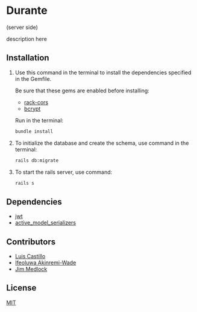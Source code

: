 # Durante 

(server side) 

description here

## Installation

1. Use this command in the terminal to install the dependencies specified in the Gemfile.

    Be sure that these gems are enabled before installing:

    * [rack-cors](https://github.com/cyu/rack-cors)
    * [bcrypt](https://github.com/bcrypt-ruby/bcrypt-ruby)

    Run in the terminal:

    ```bash
    bundle install
    ```

2. To initialize the database and create the schema, use command in the terminal:

    ```bash
    rails db:migrate
    ```

3. To start the rails server, use command:

    ```bash
    rails s
    ```

## Dependencies

* [jwt](https://github.com/jwt/ruby-jwt)
* [active_model_serializers](https://api.rubyonrails.org/classes/ActiveModel/Serialization.html)

## Contributors
* [Luis Castillo](https://github.com/LuisCastilloKC) 
* [Ifeoluwa Akinremi-Wade](https://github.com/IfeAkiWad)
* [Jim Medlock](https://github.com/jdmedlock)

## License
[MIT](https://choosealicense.com/licenses/mit/)